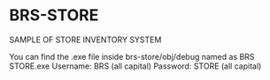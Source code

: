 # BRS-STORE
SAMPLE OF STORE INVENTORY SYSTEM

You can find the .exe file inside brs-store/obj/debug named as BRS STORE.exe
Username: BRS (all capital)
Password: STORE (all capital)
